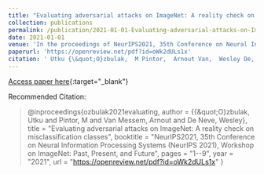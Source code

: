 ```yaml
---
title: "Evaluating adversarial attacks on ImageNet: A reality check on misclassification classes"
collection: publications
permalink: /publication/2021-01-01-Evaluating-adversarial-attacks-on-ImageNet-A-reality-check-on-misclassification-classes
date: 2021-01-01
venue: 'In the proceedings of NeurIPS2021, 35th Conference on Neural Information Processing Systems (NeurIPS 2021), Workshop on ImageNet: Past, Present, and Future'
paperurl: 'https://openreview.net/pdf?id=oWk2dULs1x'
citation: ' Utku {\&quot;O}zbulak,  M Pintor,  Arnout Van,  Wesley De, &quot;Evaluating adversarial attacks on ImageNet: A reality check on misclassification classes.&quot; In the proceedings of NeurIPS2021, 35th Conference on Neural Information Processing Systems (NeurIPS 2021), Workshop on ImageNet: Past, Present, and Future, 2021.'
---
```

[Access paper here](https://openreview.net/pdf?id=oWk2dULs1x){:target="_blank"}

Recommended Citation: 
>@inproceedings{ozbulak2021evaluating,
    author = {{\&quot;O}zbulak, Utku and Pintor, M and Van Messem, Arnout and De Neve, Wesley},
    title = &quot;Evaluating adversarial attacks on ImageNet: A reality check on misclassification classes&quot;,
    booktitle = &quot;NeurIPS2021, 35th Conference on Neural Information Processing Systems (NeurIPS 2021), Workshop on ImageNet: Past, Present, and Future&quot;,
    pages = &quot;1--9&quot;,
    year = &quot;2021&quot;,
    url = &quot;https://openreview.net/pdf?id=oWk2dULs1x&quot;
}
